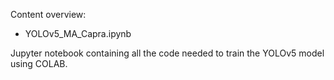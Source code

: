 Content overview:

- YOLOv5_MA_Capra.ipynb

Jupyter notebook containing all the code needed to train the YOLOv5 model using COLAB.